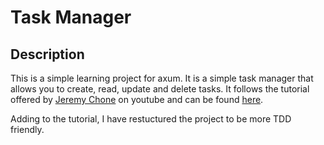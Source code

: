 # Task Manager

## Description
This is a simple learning project for axum. It is a simple task manager that allows you to create, read, update and delete tasks. 
It follows the tutorial offered by [Jeremy Chone](https://www.youtube.com/@JeremyChone) on youtube and can be found [here](https://www.youtube.com/watch?v=XZtlD_m59sM&t=52s).

Adding to the tutorial, I have restuctured the project to be more TDD friendly.